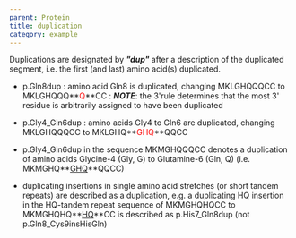 ```yaml
---
parent: Protein
title: duplication
category: example
---
```


Duplications are designated by _**"dup"**_ after a description of the duplicated segment, i.e. the first (and last) amino acid(s) duplicated.

*	p.Gln8dup
	:	amino acid Gln8 is duplicated, changing MKLGHQQQCC to MKLGHQQQ**<font color="red">Q</font>**CC
	:	_**NOTE**_: the 3'rule determines that the most 3' residue is arbitrarily assigned to have been duplicated
*	p.Gly4_Gln6dup
	:	amino acids Gly4 to Gln6 are duplicated, changing MKLGHQQQCC to MKLGHQ**<font color="red">GHQ</font>**QQCC

*   p.Gly4_Gln6dup in the sequence MKMGHQQQCC denotes a duplication of amino acids Glycine-4 (Gly, G) to Glutamine-6 (Gln, Q) (i.e. MKMGHQ**<u>GHQ</u>**QQCC)
*   duplicating insertions in single amino acid stretches (or short tandem repeats) are described as a duplication, e.g. a duplicating HQ insertion in the HQ-tandem repeat sequence of MKMGHQHQCC to MKMGHQHQ**<u>HQ</u>**CC is described as p.His7_Gln8dup (not p.Gln8_Cys9insHisGln)